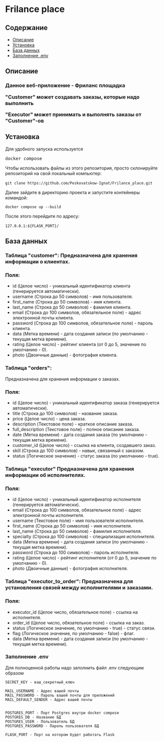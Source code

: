  <body>
    <h1>Frilance place</h1>
    <h2>Содержание</h2>
    <ul>
      <li><a href="#description">Описание</a></li>
      <li><a href="#installation">Установка</a></li>
      <li><a href="#database">База данных</a></li>
<li><a href="#env">Заполнение .env</a></li>
    </ul>
    <h2 id="description">Описание</h2>
    <h3>Данное веб-приложение - Фриланс площадка

"Customer" может создавать заказы, которые надо выполнить

"Executor" может принимать и выполнять заказы от "Customer"-ов</h3>

<h2 id="installation">Установка</h2>
    <p>Для удобного запуска используется <pre>docker compose </pre> Чтобы использовать файлы из этого репозитория, просто склонируйте репозиторий на свой локальный компьютер:</p>
    <pre><code>git clone https://github.com/Peskovatskow-Ignat/Frilance_place.git </code> </pre>
    <p>Далее зайдите в директорию проекта и запустите контейнеры командой:</p>
    <pre><code>docker compose up --build</code></pre>
    <p>После этого перейдите по адресу:</p>
    <pre><code>127.0.0.1:${FLASK_PORT}/ </code> </pre>

<h2 id="database">База данных</h3>

<h3>Таблица "customer":
    Предназначена для хранения информации о клиентах.</h3>
    <h3>Поля:</h3>

- id (Целое число) - уникальный идентификатор клиента (генерируется автоматически).
- username (Строка до 50 символов) - имя пользователя.
- first_name (Строка до 50 символов) - имя клиента.
- last_name (Строка до 50 символов) - фамилия клиента.
- email (Строка до 100 символов, обязательное поле) - адрес электронной почты клиента.
- password (Строка до 100 символов, обязательное поле) - пароль клиента.
- data (Метка времени) - дата создания записи (по умолчанию - текущая метка времени).
- rating (Целое число) - рейтинг клиента (от 0 до 5, значение по умолчанию - 0).
- photo (Двоичные данные) - фотография клиента.

<h3>Таблица "orders":</h3>
    Предназначена для хранения информации о заказах.
    <h3>Поля:</h3>

- id (Целое число) - уникальный идентификатор заказа (генерируется автоматически).
- title (Строка до 100 символов) - название заказа.
- price (Целое число) - цена заказа.
- description (Текстовое поле) - краткое описание заказа.
- full_description (Текстовое поле) - полное описание заказа.
- date (Метка времени) - дата создания заказа (по умолчанию - текущая метка времени).
- customer_id (Целое число) - ссылка на клиента, создавшего заказ.
- skill (Строка до 100 символов) - навык, связанный с заказом.
- status (Логическое значение) - статус заказа (по умолчанию - true).

<h3>Таблица "executor" Предназначена для хранения информации об исполнителях.</h3>
<h3>Поля:</h3>

- id (Целое число) - уникальный идентификатор исполнителя (генерируется автоматически).
- email (Строка до 100 символов, обязательное поле) - адрес электронной почты исполнителя.
- username (Текстовое поле) - имя пользователя исполнителя. 
- first_name (Строка до 50 символов) - имя исполнителя.
- last_name (Строка до 50 символов) - фамилия исполнителя.
- specialty (Строка до 100 символов) - специализация исполнителя.
- data (Метка времени) - дата создания записи (по умолчанию - текущая метка времени).
- password (Строка до 100 символов) - пароль исполнителя.
- rating (Целое число) - рейтинг исполнителя (от 0 до 5, значение по умолчанию - 0).
- photo (Двоичные данные) - фотография исполнителя.

<h3>Таблица "executor_to_order":
    Предназначена для установления связей между исполнителями и заказами.</h3>
    <h3> Поля:</h3>

- executor_id (Целое число, обязательное поле) - ссылка на исполнителя.
- order_id (Целое число, обязательное поле) - ссылка на заказ.
- status (Логическое значение, по умолчанию - true) - статус связи.
- flag (Логическое значение, по умолчанию - false) - флаг.
- data (Метка времени) - дата создания записи (по умолчанию - текущая метка времени).


<h3 id="env">Заполнение .env</h3>
Для полноценной работы надо заполнить файл .env следующим образом

    SECRET_KEY - ваш_секретный_ключ
    
    MAIL_USERNAME - Адрес вашей почты
    MAIL_PASSWORD - Пароль вашей почты для приложений
    MAIL_DEFAULT_SENDER - Адрес вашей почты
    

    POSTGRES_PORT - Порт Postgres внутри docker compose
    POSTGRES_DB - Название БД
    POSTGRES_USER - Пользователь БД
    POSTGRES_PASSWORD - Пароль пользователя БД
    
    FLASK_PORT - Порт на котором будет работать Flask 


